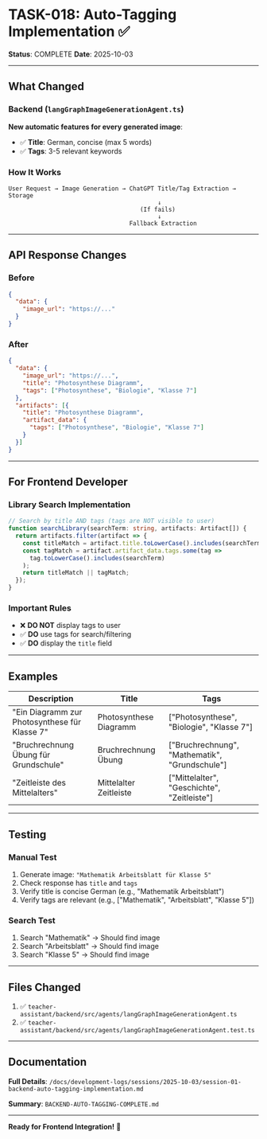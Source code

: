 # TASK-018: Auto-Tagging Implementation ✅

**Status**: COMPLETE
**Date**: 2025-10-03

---

## What Changed

### Backend (`langGraphImageGenerationAgent.ts`)

**New automatic features for every generated image**:
- ✅ **Title**: German, concise (max 5 words)
- ✅ **Tags**: 3-5 relevant keywords

### How It Works

```
User Request → Image Generation → ChatGPT Title/Tag Extraction → Storage
                                          ↓
                                     (If fails)
                                          ↓
                                  Fallback Extraction
```

---

## API Response Changes

### Before
```json
{
  "data": {
    "image_url": "https://..."
  }
}
```

### After
```json
{
  "data": {
    "image_url": "https://...",
    "title": "Photosynthese Diagramm",
    "tags": ["Photosynthese", "Biologie", "Klasse 7"]
  },
  "artifacts": [{
    "title": "Photosynthese Diagramm",
    "artifact_data": {
      "tags": ["Photosynthese", "Biologie", "Klasse 7"]
    }
  }]
}
```

---

## For Frontend Developer

### Library Search Implementation

```typescript
// Search by title AND tags (tags are NOT visible to user)
function searchLibrary(searchTerm: string, artifacts: Artifact[]) {
  return artifacts.filter(artifact => {
    const titleMatch = artifact.title.toLowerCase().includes(searchTerm);
    const tagMatch = artifact.artifact_data.tags.some(tag =>
      tag.toLowerCase().includes(searchTerm)
    );
    return titleMatch || tagMatch;
  });
}
```

### Important Rules
- ❌ **DO NOT** display tags to user
- ✅ **DO** use tags for search/filtering
- ✅ **DO** display the `title` field

---

## Examples

| Description | Title | Tags |
|------------|-------|------|
| "Ein Diagramm zur Photosynthese für Klasse 7" | Photosynthese Diagramm | ["Photosynthese", "Biologie", "Klasse 7"] |
| "Bruchrechnung Übung für Grundschule" | Bruchrechnung Übung | ["Bruchrechnung", "Mathematik", "Grundschule"] |
| "Zeitleiste des Mittelalters" | Mittelalter Zeitleiste | ["Mittelalter", "Geschichte", "Zeitleiste"] |

---

## Testing

### Manual Test
1. Generate image: `"Mathematik Arbeitsblatt für Klasse 5"`
2. Check response has `title` and `tags`
3. Verify title is concise German (e.g., "Mathematik Arbeitsblatt")
4. Verify tags are relevant (e.g., ["Mathematik", "Arbeitsblatt", "Klasse 5"])

### Search Test
1. Search "Mathematik" → Should find image
2. Search "Arbeitsblatt" → Should find image
3. Search "Klasse 5" → Should find image

---

## Files Changed

1. ✅ `teacher-assistant/backend/src/agents/langGraphImageGenerationAgent.ts`
2. ✅ `teacher-assistant/backend/src/agents/langGraphImageGenerationAgent.test.ts`

---

## Documentation

**Full Details**: `/docs/development-logs/sessions/2025-10-03/session-01-backend-auto-tagging-implementation.md`

**Summary**: `BACKEND-AUTO-TAGGING-COMPLETE.md`

---

**Ready for Frontend Integration!** 🚀
